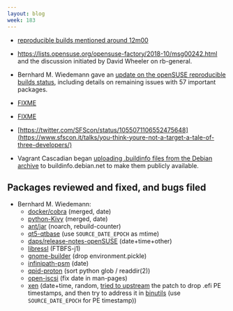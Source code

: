 ```yaml
---
layout: blog
week: 183
---
```


* [reproducible builds mentioned around 12m00](https://changelog.com/podcast/bonus-sustainoss-2018)

* https://lists.opensuse.org/opensuse-factory/2018-10/msg00242.html
  and the discussion initiated by David Wheeler on rb-general.

* Bernhard M. Wiedemann gave an [update on the openSUSE reproducible builds status](https://lists.opensuse.org/opensuse-factory/2018-10/msg00242.html), including details on remaining issues with 57 important packages.

* [FIXME](https://basicbitch.software/posts/2018-10-25-Reproducible-builds-with-Bitcoin-Tor-and-turtles.html)

* [FIXME](https://cmake.org/cmake/help/git-master/prop_tgt/BUILD_RPATH_USE_ORIGIN.html)

* [https://twitter.com/SFScon/status/1055071106552475648](https://www.sfscon.it/talks/you-think-youre-not-a-target-a-tale-of-three-developers/)

* Vagrant Cascadian began [uploading .buildinfo files from the Debian archive](https://bugs.debian.org/cgi-bin/bugreport.cgi?bug=862073#39) to buildinfo.debian.net to make them publicly available.

Packages reviewed and fixed, and bugs filed
-------------------------------------------

* Bernhard M. Wiedemann:
    * [docker/cobra](https://github.com/spf13/cobra/pull/735) (merged, date)
    * [python-Kivy](https://github.com/kivy/kivy/pull/6008) (merged, date)
    * [ant/jar](http://bugzilla.opensuse.org/show_bug.cgi?id=1110024) (noarch, rebuild-counter)
    * [qt5-qtbase](https://codereview.qt-project.org/243636) (use `SOURCE_DATE_EPOCH` as mtime)
    * [daps/release-notes-openSUSE](https://github.com/openSUSE/daps/issues/482) (date+time+other)
    * [libressl](https://build.opensuse.org/request/show/643837) (FTBFS-j1)
    * [gnome-builder](https://build.opensuse.org/request/show/644025) (drop environment.pickle)
    * [infinipath-psm](https://build.opensuse.org/request/show/644077) (date)
    * [qpid-proton](https://build.opensuse.org/request/show/644081) (sort python glob / readdir(2))
    * [open-iscsi](https://build.opensuse.org/request/show/644084) (fix date in man-pages)
    * [xen](https://build.opensuse.org/request/show/644624) (date+time, random, [tried to upstream](https://lists.xenproject.org/archives/html/xen-devel/2018-10/msg01850.html) the patch to drop .efi PE timestamps, and then try to address it in [binutils](https://sourceware.org/ml/binutils/2018-10/msg00279.html) (use `SOURCE_DATE_EPOCH` for PE timestamp))
